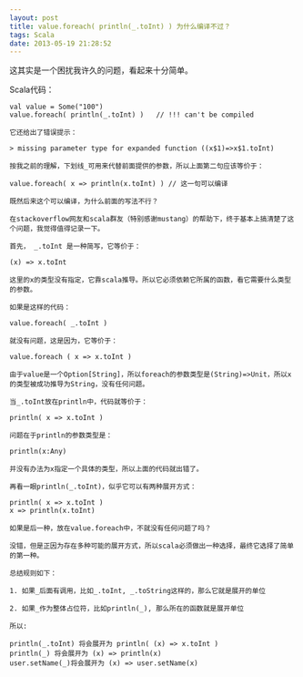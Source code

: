 ```yaml
---
layout: post
title: value.foreach( println(_.toInt) ) 为什么编译不过？
tags: Scala
date: 2013-05-19 21:28:52
---
```


这其实是一个困扰我许久的问题，看起来十分简单。

Scala代码：

    val value = Some("100")
    value.foreach( println(_.toInt) )   // !!! can't be compiled

    它还给出了错误提示：

    > missing parameter type for expanded function ((x$1)=>x$1.toInt)

    按我之前的理解，下划线_可用来代替前面提供的参数，所以上面第二句应该等价于：

    value.foreach( x => println(x.toInt) ) // 这一句可以编译

    既然后来这个可以编译，为什么前面的写法不行？

    在stackoverflow网友和scala群友（特别感谢mustang）的帮助下，终于基本上搞清楚了这个问题，我觉得值得记录一下。

    首先， _.toInt 是一种简写，它等价于：

    (x) => x.toInt

    这里的x的类型没有指定，它靠scala推导。所以它必须依赖它所属的函数，看它需要什么类型的参数。

    如果是这样的代码：

    value.foreach( _.toInt )

    就没有问题，这是因为，它等价于：

    value.foreach ( x => x.toInt )

    由于value是一个Option[String]，所以foreach的参数类型是(String)=>Unit，所以x的类型被成功推导为String，没有任何问题。

    当_.toInt放在println中，代码就等价于：

    println( x => x.toInt )

    问题在于println的参数类型是：

    println(x:Any)

    并没有办法为x指定一个具体的类型，所以上面的代码就出错了。

    再看一眼println(_.toInt)，似乎它可以有两种展开方式：

    println( x => x.toInt )
    x => println(x.toInt)

    如果是后一种，放在value.foreach中，不就没有任何问题了吗？

    没错，但是正因为存在多种可能的展开方式，所以scala必须做出一种选择，最终它选择了简单的第一种。

    总结规则如下：

    1. 如果_后面有调用，比如_.toInt, _.toString这样的，那么它就是展开的单位

    2. 如果_作为整体占位符，比如println(_), 那么所在的函数就是展开单位

    所以:

    println(_.toInt) 将会展开为 println( (x) => x.toInt )
    println(_) 将会展开为 (x) => println(x)
    user.setName(_)将会展开为 (x) => user.setName(x)
